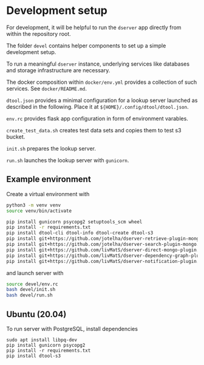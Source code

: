 # Development setup

For development, it will be helpful to run the `dserver` app directly from within the repository root.

The folder `devel` contains helper components to set up a simple development setup.

To run a meaningful `dserver` instance, underlying services like databases and storage infrastructure are necessary.

The docker composition within `docker/env.yml` provides a collection of such services. See `docker/README.md`.

`dtool.json` provides a minimal configuration for a lookup server launched as
described in the following. Place it at `${HOME}/.config/dtool/dtool.json`.

`env.rc` provides flask app configuration in form of environment varables.

`create_test_data.sh` creates test data sets and copies them to test s3 bucket.

`init.sh` prepares the lookup server.

`run.sh` launches the lookup server with `gunicorn`.

## Example environment

Create a virtual environment with

```bash
python3 -m venv venv
source venv/bin/activate

pip install gunicorn psycopg2 setuptools_scm wheel
pip install -r requirements.txt
pip install dtool-cli dtool-info dtool-create dtool-s3
pip install git+https://github.com/jotelha/dserver-retrieve-plugin-mongo.git@main
pip install git+https://github.com/jotelha/dserver-search-plugin-mongo.git@main
pip install git+https://github.com/livMatS/dserver-direct-mongo-plugin.git@main
pip install git+https://github.com/livMatS/dserver-dependency-graph-plugin.git@main
pip install git+https://github.com/livMatS/dserver-notification-plugin.git@main
```

and launch server with

```bash
source devel/env.rc
bash devel/init.sh
bash devel/run.sh
```

## Ubuntu (20.04)

To run server with PostgreSQL, install dependencies 

```
sudo apt install libpq-dev
pip install gunicorn psycopg2
pip install -r requirements.txt 
pip install dtool-s3
```
